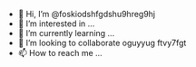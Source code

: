 - 👋 Hi, I’m @foskiodshfgdshu9hreg9hj
- 👀 I’m interested in ...
- 🌱 I’m currently learning ...
- 💞️ I’m looking to collaborate oguyyug ftvy7fgt
- 📫 How to reach me ...

<!---
foskiodshfgdshu9hreg9hj/foskiodshfgdshu9hreg9hj is a ✨ special ✨ repository because its `README.md` (this file) appears on your GitHub profile.
You can click the Preview link to take a look at your changes.
--->
